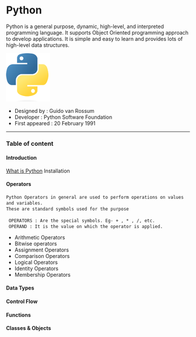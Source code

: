 # Python
Python is a general purpose, dynamic, high-level, and interpreted programming language. It supports Object Oriented programming approach to develop applications. It is simple and easy to learn and provides lots of high-level data structures.

<img src="https://github.com/imsrikanth/Python/blob/main/assets/images/Python-logo-notext.svg.png" alt="Python" width="120" hight="120">


- Designed by : Guido van Rossum
- Developer : Python Software Foundation
- First appeared : 20 February 1991

---
### Table of content

#### Introduction
[What is Python](https://github.com/imsrikanth/Python/blob/main/Introduction/what%20is%20python.md)
Installation

#### Operators
```
Python Operators in general are used to perform operations on values and variables. 
These are standard symbols used for the purpose

 OPERATORS : Are the special symbols. Eg- + , * , /, etc.
 OPERAND : It is the value on which the operator is applied.
```

- Arithmetic Operators
- Bitwise operators
- Assignment Operators
- Comparison Operators
- Logical Operators
- Identity Operators
- Membership Operators




#### Data Types
#### Control Flow
#### Functions
#### Classes & Objects
